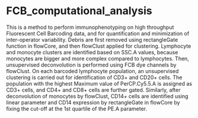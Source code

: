 # FCB_computational_analysis
This is a method to perform immunophenotyping on high throughput Fluorescent Cell Barcoding data, and for quantification and minimization of inter-operator variability.
Debris are first removed using rectangleGate function in flowCore, and then flowClust applied for clustering. Lymphocyte and monocyte clusters are identified based on SSC.A values, because monocytes are bigger and more complex compared to lymphocytes. Then, unsupervised deconvolution is performed using FCB dye channels by flowClust. 
On each barcoded lymphocyte population, an unsupervised clustering is carried out for identification of CD3+ and CD20+ cells. The population with the highest Maximum value of PerCP.Cy5.5.A is assigned as CD3+ cells, and CD4+ and CD8+ cells are further gated. 
Similarly, after deconvolution of monocytes by flowClust, CD14+ cells are identified using linear parameter and CD14 expression by rectangleGate in flowCore by fixing the cut-off at the 1st quartile of the PE.A parameter. 
